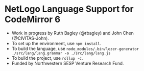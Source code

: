 # NetLogo Language Support for CodeMirror 6
* Work in progress by Ruth Bagley (@rbagley) and John Chen (@CIVITAS-John).
* To set up the environment, use `npm install`.
* To build the language, use `node_modules/.bin/lezer-generator ./src/lang/lang.grammar -o ./src/lang/lang.js`
* To build the project, use `rollup -c`.
* Funded by Northwestern SESP Venture Research Fund.
